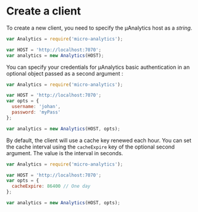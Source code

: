 # Create a client

To create a new client, you need to specify the µAnalytics host as a _string_.

```javascript
var Analytics = require('micro-analytics');

var HOST = 'http://localhost:7070';
var analytics = new Analytics(HOST);
```

You can specify your credentials for µAnalytics basic authentication in an optional object passed as a second argument :

```javascript
var Analytics = require('micro-analytics');

var HOST = 'http://localhost:7070';
var opts = {
  username: 'johan',
  password: 'myPass'
};

var analytics = new Analytics(HOST, opts);
```

By default, the client will use a cache key renewed each hour. You can set the cache interval using the `cacheExpire` key of the optional second argument. The value is the interval in seconds.

```javascript
var Analytics = require('micro-analytics');

var HOST = 'http://localhost:7070';
var opts = {
  cacheExpire: 86400 // One day
};

var analytics = new Analytics(HOST, opts);
```

